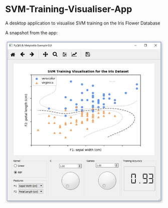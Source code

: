 # SVM-Training-Visualiser-App
A desktop application to visualise SVM training on the Iris Flower Database

A snapshot from the app:

![fig1](https://github.com/omerfarukeker/SVM-Training-Visualiser-App/blob/master/app_capture.PNG)
